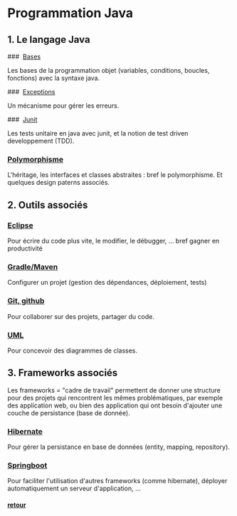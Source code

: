 # Programmation Java


## 1. Le langage Java

###  [Bases](langage/base/README.md)

Les bases de la programmation objet (variables, conditions, boucles, fonctions) avec la syntaxe java.

###  [Exceptions](langage/exceptions/README.md)

Un mécanisme pour gérer les erreurs.

###  [Junit](langage/junit/README.md)

Les tests unitaire en java avec junit, et la notion de test driven developpement (TDD).

###  [Polymorphisme](langage/polymorphisme/README.md)

L'héritage, les interfaces et classes abstraites : bref le polymorphisme. Et quelques design paterns associés.


## 2. Outils associés

### [Eclipse](tools/eclipse/README.md)

Pour écrire du code plus vite, le modifier, le débugger, ... bref gagner en productivité

### [Gradle/Maven](tools/gradle/README.md)

Configurer un projet (gestion des dépendances, déploiement, tests)

### [Git, github](tools/git/README.md)

Pour collaborer sur des projets, partager du code.

### [UML](tools/uml/README.md)

Pour concevoir des diagrammes de classes.


## 3. Frameworks associés

Les frameworks = "cadre de travail" permettent de donner une structure pour des projets qui rencontrent les mêmes problématiques, par exemple des application web, ou bien des application qui ont besoin d'ajouter une couche de persistance (base de donnée).

### [Hibernate](java/frameworks/hibernate/README.md)

Pour gérer la persistance en base de données (entity, mapping, repository).

### [Springboot](java/frameworks/springboot/README.md)

Pour faciliter l'utilisation d'autres frameworks (comme hibernate), déployer automatiquement un serveur d'application, ...

#### [retour](../README.md)
